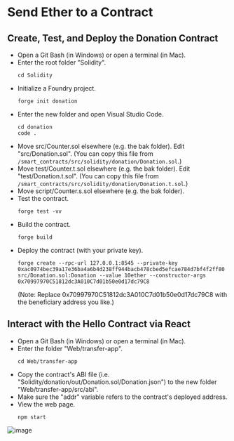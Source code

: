 # Send Ether to a Contract

## Create, Test, and Deploy the Donation Contract
+ Open a Git Bash (in Windows) or open a terminal (in Mac).
+ Enter the root folder "Solidity".
  ```
  cd Solidity
  ```
+ Initialize a Foundry project.
  ```
  forge init donation
  ```
+ Enter the new folder and open Visual Studio Code.
  ```
  cd donation
  code .
  ```
+ Move src/Counter.sol elsewhere (e.g. the bak folder). Edit "src/Donation.sol".
  (You can copy this file from `/smart_contracts/src/solidity/donation/Donation.sol`.)
+ Move test/Counter.t.sol elsewhere (e.g. the bak folder). Edit "test/Donation.t.sol".
  (You can copy this file from `/smart_contracts/src/solidity/donation/Donation.t.sol`.)
+ Move script/Counter.s.sol elsewhere (e.g. the bak folder).
+ Test the contract.
  ```
  forge test -vv
  ```
+ Build the contract.
  ```
  forge build
  ```
+ Deploy the contract (with your private key).
  ```
  forge create --rpc-url 127.0.0.1:8545 --private-key 0xac0974bec39a17e36ba4a6b4d238ff944bacb478cbed5efcae784d7bf4f2ff80 src/Donation.sol:Donation --value 10ether --constructor-args 0x70997970C51812dc3A010C7d01b50e0d17dc79C8
  ```
  (Note: Replace 0x70997970C51812dc3A010C7d01b50e0d17dc79C8 with the beneficiary address you like.)

## Interact with the Hello Contract via React
+ Open a Git Bash (in Windows) or open a terminal (in Mac).
+ Enter the folder "Web/transfer-app".
  ```
  cd Web/transfer-app
  ```
+ Copy the contract's ABI file (i.e. "Solidity/donation/out/Donation.sol/Donation.json") to the new folder "Web/transfer-app/src/abi".
+ Make sure the "addr" variable refers to the contract's deployed address.
+ View the web page.
  ```
  npm start
  ```

![image](/smart_contracts/img/transfer-4.png)
